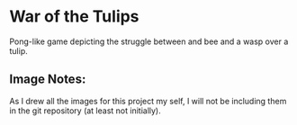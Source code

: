 # War of the Tulips

Pong-like game depicting the struggle between and bee and a wasp over a tulip.



## Image Notes:

As I drew all the images for this project my self, I will not be including them in the git repository (at least not initially).